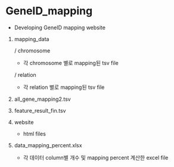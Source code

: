 # GeneID_mapping
* Developing GeneID mapping website

1. mapping_data

   / chromosome
   - 각 chromosome 별로 mapping된 tsv file

   / relation
   - 각 relation 별로 mapping된 tsv file


2. all_gene_mapping2.tsv

3. feature_result_fin.tsv

4. website
   - html files

5. data_mapping_percent.xlsx

   - 각 데이터 column별 개수 및 mapping percent 계산한 excel file
